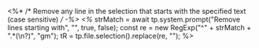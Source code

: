 <%* /* Remove any line in the selection that starts with the specified text (case sensitive) */ -%>
<%*
strMatch = await tp.system.prompt("Remove lines starting with", "", true, false);
const re = new RegExp("^" + strMatch + ".*(\n?)", "gm");
tR = tp.file.selection().replace(re, "");
%>